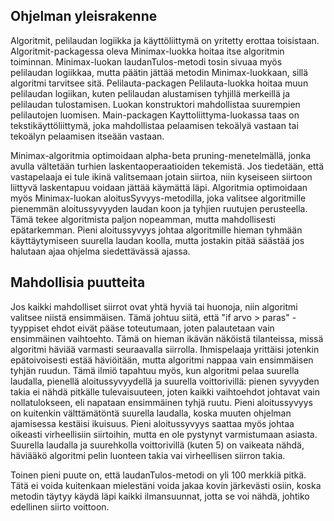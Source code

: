 ## Ohjelman yleisrakenne

Algoritmit, pelilaudan logiikka ja käyttöliittymä on yritetty erottaa toisistaan. Algoritmit-packagessa oleva Minimax-luokka hoitaa itse algoritmin toiminnan. Minimax-luokan laudanTulos-metodi tosin sivuaa myös pelilaudan logiikkaa, mutta päätin jättää metodin Minimax-luokkaan, sillä algoritmi tarvitsee sitä. Pelilauta-packagen Pelilauta-luokka hoitaa muun pelilaudan logiikan, kuten pelilaudan alustamisen tyhjillä merkeillä ja pelilaudan tulostamisen. Luokan konstruktori mahdollistaa suurempien pelilautojen luomisen. Main-packagen Kayttoliittyma-luokassa taas on tekstikäyttöliittymä, joka mahdollistaa pelaamisen tekoälyä vastaan tai tekoälyn pelaamisen itseään vastaan.

Minimax-algoritmia optimoidaan alpha-beta pruning-menetelmällä, jonka avulla vältetään turhien laskentaoperaatioiden tekemistä. Jos tiedetään, että vastapelaaja ei tule ikinä valitsemaan jotain siirtoa, niin kyseiseen siirtoon liittyvä laskentapuu voidaan jättää käymättä läpi. Algoritmia optimoidaan myös Minimax-luokan aloitusSyvyys-metodilla, joka valitsee algoritmille pienemmän aloitussyvyyden laudan koon ja tyhjien ruutujen perusteella. Tämä tekee algoritmista paljon nopeamman, mutta mahdollisesti epätarkemman. Pieni aloitussyvyys johtaa algoritmille hieman tyhmään käyttäytymiseen suurella laudan koolla, mutta jostakin pitää säästää jos halutaan ajaa ohjelma siedettävässä ajassa.

## Mahdollisia puutteita

Jos kaikki mahdolliset siirrot ovat yhtä hyviä tai huonoja, niin algoritmi valitsee niistä ensimmäisen. Tämä johtuu siitä, että "if arvo > paras" -tyyppiset ehdot eivät pääse toteutumaan, joten palautetaan vain ensimmäinen vaihtoehto. Tämä on hieman ikävän näköistä tilanteissa, missä algoritmi häviää varmasti seuraavalla siirrolla. Ihmispelaaja yrittäisi jotenkin epätoivoisesti estää häviöitään, mutta algoritmi nappaa vain ensimmäisen tyhjän ruudun. Tämä ilmiö tapahtuu myös, kun algoritmi pelaa suurella laudalla, pienellä aloitussyvyydellä ja suurella voittorivillä: pienen syvyyden takia ei nähdä pitkälle tulevaisuuteen, joten kaikki vaihtoehdot johtavat vain nollatulokseen, eli napataan ensimmäinen tyhjä ruutu. Pieni aloitussyvyys on kuitenkin välttämätöntä suurella laudalla, koska muuten ohjelman ajamisessa kestäisi ikuisuus. Pieni aloitussyvyys saattaa myös johtaa oikeasti virheellisiin siirtoihin, mutta en ole pystynyt varmistumaan asiasta. Suurella laudalla ja suurehkolla voittorivillä (kuten 5) on vaikeata nähdä, häviääkö algoritmi pelin luonteen takia vai virheellisen siirron takia.

Toinen pieni puute on, että laudanTulos-metodi on yli 100 merkkiä pitkä. Tätä ei voida kuitenkaan mielestäni voida jakaa kovin järkevästi osiin, koska metodin täytyy käydä läpi kaikki ilmansuunnat, jotta se voi nähdä, johtiko edellinen siirto voittoon.
